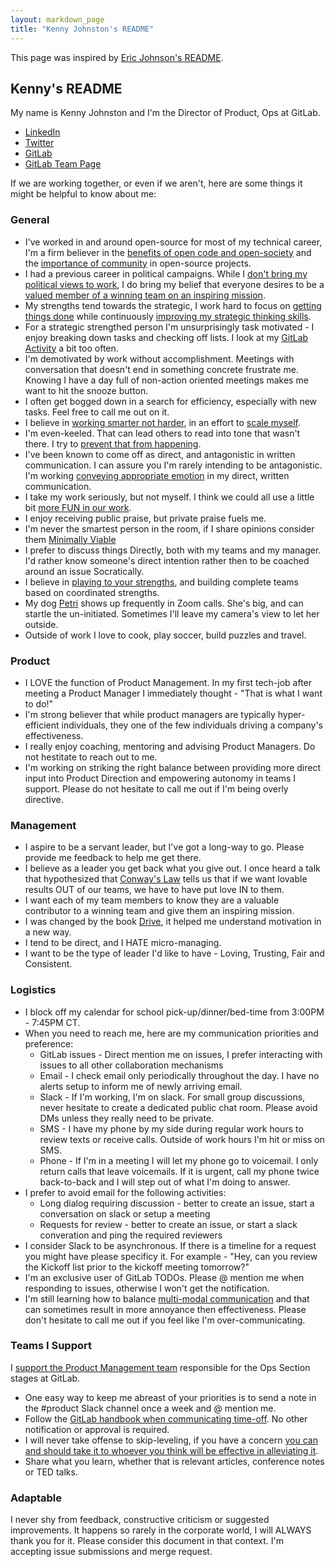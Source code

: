 ```yaml
---
layout: markdown_page
title: "Kenny Johnston's README"
---
```


This page was inspired by [Eric Johnson's README](https://about.gitlab.com/handbook/engineering/erics-readme/).

## Kenny's README
My name is Kenny Johnston and I'm the Director of Product, Ops at GitLab.
* [LinkedIn](https://www.linkedin.com/in/kencjohnston/)
* [Twitter](https://twitter.com/kencjohnston)
* [GitLab](https://gitlab.com/kencjohnston)
* [GitLab Team Page](https://about.gitlab.com/company/team/#kencjohnston)

If we are working together, or even if we aren't, here are some things it might be helpful to know about me:

### General 
* I've worked in and around open-source for most of my technical career, I'm a firm believer in the [benefits of open code and open-society](https://cyber.harvard.edu/works/lessig/opensocd1.pdf) and the [importance of community](https://thenewstack.io/power-community-open-source/) in open-source projects.
* I had a previous career in political campaigns. While I [don't bring my political views to work](https://about.gitlab.com/handbook/values/#dont-bring-religion-or-politics-to-work), I do bring my belief that everyone desires to be a [valued member of a winning team on an inspiring mission](https://blog.rackspace.com/whats-core-rackspace-core-values). 
* My strengths tend towards the strategic, I work hard to focus on [getting things done](https://en.wikipedia.org/wiki/Getting_Things_Done) while continuously [improving my strategic thinking skills](https://hbr.org/2016/12/4-ways-to-improve-your-strategic-thinking-skills). 
* For a strategic strengthed person I'm unsurprisingly task motivated - I enjoy breaking down tasks and checking off lists. I look at my [GitLab Activity](https://gitlab.com/kencjohnston) a bit too often.
* I'm demotivated by work without accomplishment. Meetings with conversation that doesn't end in something concrete frustrate me. Knowing I have a day full of non-action oriented meetings makes me want to hit the snooze button. 
* I often get bogged down in a search for efficiency, especially with new tasks. Feel free to call me out on it.
* I believe in [working smarter not harder](https://www.inc.com/john-rampton/work-smarter-not-harder-10-ways-to-be-more-effective-at-work.html), in an effort to [scale myself](https://firstround.com/review/our-6-must-reads-for-scaling-yourself-as-a-leader/). 
* I'm even-keeled. That can lead others to read into tone that wasn't there. I try to [prevent that from happening](https://www.fastcompany.com/3054178/5-ways-to-avoid-a-massive-email-misunderstanding).
* I've been known to come off as direct, and antagonistic in written communication. I can assure you I'm rarely intending to be antagonistic. I'm working [conveying appropriate emotion](https://about.gitlab.com/company/culture/all-remote/informal-communication/#using-emojis-to-convey-emotion) in my direct, written communication. 
* I take my work seriously, but not myself. I think we could all use a little bit [more FUN in our work](https://www.entrepreneur.com/article/288223).
* I enjoy receiving public praise, but private praise fuels me. 
* I'm never the smartest person in the room, if I share opinions consider them [Minimally Viable](https://about.gitlab.com/handbook/values/#minimum-viable-change-mvc)
* I prefer to discuss things Directly, both with my teams and my manager. I'd rather know someone's direct intention rather then to be coached around an issue Socratically.
* I believe in [playing to your strengths](https://hbr.org/2005/01/how-to-play-to-your-strengths), and building complete teams based on coordinated strengths. 
* My dog [Petri](https://about.gitlab.com/company/team-pets/#87-petri) shows up frequently in Zoom calls. She's big, and can startle the un-initiated. Sometimes I'll leave my camera's view to let her outside. 
* Outside of work I love to cook, play soccer, build puzzles and travel. 

### Product
* I LOVE the function of Product Management. In my first tech-job after meeting a Product Manager I immediately thought - "That is what I want to do!"
* I'm strong believer that while product managers are typically hyper-efficient individuals, they one of the few individuals driving a company's effectiveness.
* I really enjoy coaching, mentoring and advising Product Managers. Do not hestitate to reach out to me.
* I'm working on striking the right balance between providing more direct input into Product Direction and empowering autonomy in teams I support. Please do not hesitate to call me out if I'm being overly directive.

### Management
* I aspire to be a servant leader, but I've got a long-way to go. Please provide me feedback to help me get there.
* I believe as a leader you get back what you give out. I once heard a talk that hypothesized that [Conway's Law](https://en.wikipedia.org/wiki/Conway%27s_law) tells us that if we want lovable results OUT of our teams, we have to have put love IN to them.
* I want each of my team members to know they are a valuable contributor to a winning team and give them an inspiring mission.
* I was changed by the book [Drive](https://www.amazon.com/Drive-Surprising-Truth-About-Motivates/dp/1594484805/r), it helped me understand motivation in a new way.
* I tend to be direct, and I HATE micro-managing.
* I want to be the type of leader I'd like to have - Loving, Trusting, Fair and Consistent.

### Logistics
* I block off my calendar for school pick-up/dinner/bed-time from 3:00PM - 7:45PM CT.
* When you need to reach me, here are my communication priorities and preference:
    * GitLab issues - Direct mention me on issues, I prefer interacting with issues to all other collaboration mechanisms 
    * Email - I check email only periodically throughout the day. I have no alerts setup to inform me of newly arriving email. 
    * Slack - If I'm working, I'm on slack. For small group discussions, never hesitate to create a dedicated public chat room. Please avoid DMs unless they really need to be private.
    * SMS - I have my phone by my side during regular work hours to review texts or receive calls. Outside of work hours I'm hit or miss on SMS.
    * Phone - If I'm in a meeting I will let my phone go to voicemail. I only return calls that leave voicemails. If it is urgent, call my phone twice back-to-back and I will step out of what I'm doing to answer.
* I prefer to avoid email for the following activities:
    * Long dialog requiring discussion - better to create an issue, start a conversation on slack or setup a meeting
    * Requests for review - better to create an issue, or start a slack converation and ping the required reviewers
* I consider Slack to be asynchronous. If there is a timeline for a request you might have please specificy it. For example - "Hey, can you review the Kickoff list prior to the kickoff meeting tomorrow?"
* I'm an exclusive user of GitLab TODOs. Please @ mention me when responding to issues, otherwise I won't get the notification.
* I'm still learning how to balance [multi-modal communication](https://about.gitlab.com/handbook/communication/#multimodal-communication) and that can sometimes result in more annoyance then effectiveness. Please don't hesitate to call me out if you feel like I'm over-communicating.

### Teams I Support
I [support the Product Management team](https://about.gitlab.com/company/team/org-chart/) responsible for the Ops Section stages at GitLab. 
* One easy way to keep me abreast of your priorities is to send a note in the #product Slack channel once a week and @ mention me. 
* Follow the [GitLab handbook when communicating time-off](https://about.gitlab.com/handbook/paid-time-off/#communicating-your-time-off). No other notification or approval is required.
* I will never take offense to skip-leveling, if you have a concern [you can and should take it to whoever you think will be effective in alleviating it](https://about.gitlab.com/handbook/leadership/#communication-should-be-direct-not-hierarchical).
* Share what you learn, whether that is relevant articles, conference notes or TED talks.

### Adaptable
I never shy from feedback, constructive criticism or suggested improvements. It happens so rarely in the corporate world, I will ALWAYS thank you for it. Please consider this document in that context. I'm accepting issue submissions and merge request.